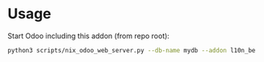 # Usage

Start Odoo including this addon (from repo root):

```bash
python3 scripts/nix_odoo_web_server.py --db-name mydb --addon l10n_be
```
